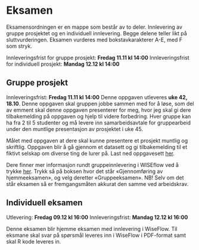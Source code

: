 
# Eksamen 

Eksamensordningen er en mappe som består av to deler. Innlevering av gruppe prosjektet og en individuell innlevering. Begge delene teller likt på sluttvurderingen. Eksamen vurderes med bokstavkarakterer A-E, med F som stryk. 

Innleveringsfrist for gruppe prosjekt: **Fredag 11.11 kl 14:00**
Innleveringsfrist for individuell prosjekt: **Mandag 12.12 kl 14:00**

## Gruppe prosjekt

Innleveringsfrist: **Fredag 11.11 kl 14:00**
Denne oppgaven utleveres **uke 42, 18.10**. Denne oppgaven skal gruppen jobbe sammen med for å løse, som del av emment skal denne oppgaven presenterer for meg, hvor jeg skal gi dere tilbakemelding på oppgaven og hjelp til videre forbedring. 
Hver gruppe kan ha fra 2 til 5 studenter og må levere inn samarbeidsavtale for gruppearbeid under den muntlige presentasjon av prosjektet i uke 45. 

Målet med oppgaven at dere skal kunne presentere et prosjekt muntlig og skriftlig. Oppgaven blir å gå gjennom et datasett og gi tilbakemelding til et fiktivt selskap om diverse ting de lurer på.
Last ned oppgavesett [her](https://github.com/uit-sok-2009-h22/uit-sok-2009-h22.github.io/blob/main/filer/Gruppe-eksamen-arbeidskrav_v2.pdf).

Dere finner mer informasjon rundt gruppeinnlevering i WISEflow ved å trykke [her](https://uit.no/digitaleksamen). Trykk så på boksen hvor det står «Gjennomføring av hjemmeeksamen», og velg deretter «Gruppeeksamen». NB! Selv om det står eksamen så er fremgangsmåten akkurat den samme ved arbeidskrav.

## Individuell eksamen

Utlevering: **Fredag 09.12 kl 16:00**
Innleveringsfrist: **Mandag 12.12 kl 16:00**

Denne eksamen blir hjemme eksamen med innlevering i WiseFlow. Til eksmane skal svar på spørsmål leveres inn i WiseFlow i PDF-format samt skal R kode leveres in.
